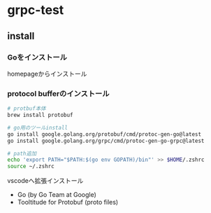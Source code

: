 # grpc-test

## install

### Goをインストール
homepageからインストール

### protocol bufferのインストール

```zsh
# protbuf本体
brew install protobuf

# go用のツールinstall
go install google.golang.org/protobuf/cmd/protoc-gen-go@latest
go install google.golang.org/grpc/cmd/protoc-gen-go-grpc@latest

# path追加
echo 'export PATH="$PATH:$(go env GOPATH)/bin"' >> $HOME/.zshrc
source ~/.zshrc
```

vscodeへ拡張インストール
* Go (by Go Team at Google)
* Tooltitude for Protobuf (proto files)



